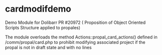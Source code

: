 # cardmodifdemo
Demo Module for Dolibarr PR #20972 ( Proposition of Object Oriented Scripts Structure applied to propales)

The module overloads the method Actions::propal_card_actions() defined in /comm/propal/card.php to prohibit modifying associated project if the propal 
is not in draft state and with no lines 

